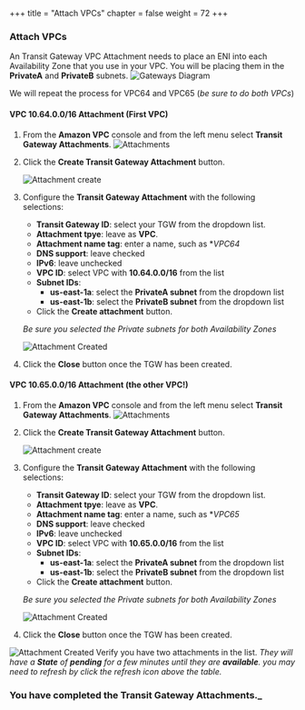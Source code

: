 +++
title = "Attach VPCs"
chapter = false
weight = 72
+++

### Attach VPCs

An Transit Gateway VPC Attachment needs to place an ENI into each Availability Zone that you use in your VPC. You will be placing them in the **PrivateA** and **PrivateB** subnets.
![Gateways Diagram](/images/tgw-att-diagram.png)

We will repeat the process for VPC64 and VPC65 (_be sure to do both VPCs_)


#### VPC 10.64.0.0/16 Attachment (First VPC)
1. From the **Amazon VPC** console and from the left menu select **Transit Gateway Attachments**.
   ![Attachments](/images/tgw-att-vpc64-list.png)

1. Click the **Create Transit Gateway Attachment** button.

   ![Attachment create](/images/tgw-att-vpc64-create.png)

1. Configure the **Transit Gateway Attachment** with the following selections:
    - **Transit Gateway ID**: select your TGW from the dropdown list.
    - **Attachment tpye**: leave as **VPC**.
    - **Attachment name tag**: enter a name, such as **VPC64*
    - **DNS support**: leave checked
    - **IPv6**: leave unchecked
    - **VPC ID**: select VPC with **10.64.0.0/16** from the list
    - **Subnet IDs**:
       - **us-east-1a**: select the **PrivateA subnet** from the dropdown list
       - **us-east-1b**: select the **PrivateB subnet** from the dropdown list
    - Click the **Create attachment** button.

    _Be sure you selected the Private subnets for both Availability Zones_

    ![Attachment Created](/images/tgw-att-vpc65-created.png)
1. Click the **Close** button once the TGW has been created.

#### VPC 10.65.0.0/16 Attachment (the other VPC!)
1. From the **Amazon VPC** console and from the left menu select **Transit Gateway Attachments**.
   ![Attachments](/images/tgw-att-vpc65-list.png)

1. Click the **Create Transit Gateway Attachment** button.

   ![Attachment create](/images/tgw-att-vpc65-create.png)

1. Configure the **Transit Gateway Attachment** with the following selections:
    - **Transit Gateway ID**: select your TGW from the dropdown list.
    - **Attachment tpye**: leave as **VPC**.
    - **Attachment name tag**: enter a name, such as **VPC65*
    - **DNS support**: leave checked
    - **IPv6**: leave unchecked
    - **VPC ID**: select VPC with **10.65.0.0/16** from the list
    - **Subnet IDs**:
       - **us-east-1a**: select the **PrivateA subnet** from the dropdown list
       - **us-east-1b**: select the **PrivateB subnet** from the dropdown list
    - Click the **Create attachment** button.

    _Be sure you selected the Private subnets for both Availability Zones_

    ![Attachment Created](/images/tgw-att-vpc65-created.png)
1. Click the **Close** button once the TGW has been created.

![Attachment Created](/images/tgw-att-verify.png)
Verify you have two attachments in the list. _They will have a **State** of **pending** for a few minutes until they are **available**. you may need to refresh by click the refresh icon above the table._


### You have completed the Transit Gateway Attachments._
